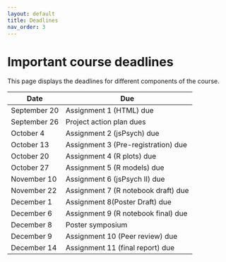 ```yaml
---
layout: default
title: Deadlines
nav_order: 3
---
```


# Important course deadlines

This page displays the deadlines for different components of the course. 

<table>
    <thead>
        <tr>
            <th>Date</th>
            <th>Due</th>
        </tr>
    </thead>
    <tbody>
        <tr><td>September 20 </td><td>Assignment 1 (HTML) due</td></tr>
        <tr><td>September 26 </td><td>Project action plan dues</td></tr>
        <tr><td>October 4 </td><td>Assignment 2 (jsPsych) due</td></tr>
        <tr><td>October 13</td><td>Assignment 3 (Pre-registration) due</td></tr>
        <tr><td>October 20</td><td>Assignment 4 (R plots) due </td></tr>
        <tr><td>October 27</td><td>Assignment 5 (R models) due</td></tr>
        <tr><td>November 10</td><td>Assignment 6 (jsPsych II) due</td></tr>
        <tr><td>November 22</td><td>Assignment 7 (R notebook draft) due</td></tr>
        <tr><td>December 1</td><td>Assignment 8(Poster Draft) due </td></tr>
        <tr><td>December 6</td><td>Assignment 9 (R notebook final) due</td></tr>
        <tr><td>December 8</td><td>Poster symposium</td></tr>
        <tr><td>December 9</td><td>Assignment 10 (Peer review) due</td></tr>
        <tr><td>December 14</td><td>Assignment 11 (final report) due</td></tr>
    </tbody>
</table>

